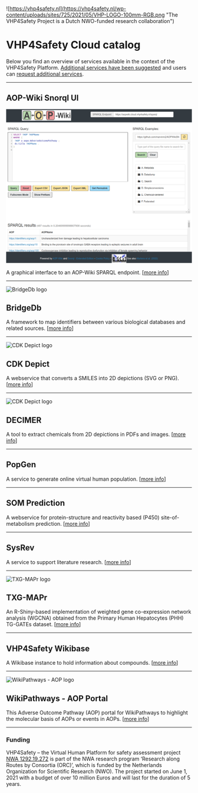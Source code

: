 
![https://vhp4safety.nl](https://vhp4safety.nl/wp-content/uploads/sites/725/2021/05/VHP-LOGO-100mm-RGB.png "The VHP4Safety Project is a Dutch NWO-funded research collaboration")

# VHP4Safety Cloud catalog

Below you find an overview of services available in the context of the VHP4Safety Platform.
[Additional services have been suggested](https://github.com/VHP4Safety/cloud/labels/service)
and users can [request additional services](https://github.com/VHP4Safety/cloud/issues/new/choose).

-------------------------------------------------------------------------------

## AOP-Wiki Snorql UI

![AOP-Wiki Snorql UI logo](https://raw.githubusercontent.com/VHP4Safety/cloud/main/docs/service/aopwiki.png "Click on the image to go to the service")

A graphical interface to an AOP-Wiki SPARQL endpoint. [[more info](service/aopwiki.md)]

-------------------------------------------------------------------------------

![BridgeDb logo](https://raw.githubusercontent.com/VHP4Safety/cloud/main/docs/service/bridgedb.png "Click on the image to go to the service")

## BridgeDb

A framework to map identifiers between various biological databases and related sources. [[more info](service/bridgedb.md)]

-------------------------------------------------------------------------------

![CDK Depict logo](https://raw.githubusercontent.com/VHP4Safety/cloud/main/docs/service/cdkdepict.png "Click on the image to go to the service")

## CDK Depict

A webservice that converts a SMILES into 2D depictions (SVG or PNG). [[more info](service/cdkdepict.md)]

-------------------------------------------------------------------------------

![CDK Depict logo](https://raw.githubusercontent.com/VHP4Safety/cloud/main/docs/service/decimer.png "Click on the image to go to the service")

## DECIMER

A tool to extract chemicals from 2D depictions in PDFs and images. [[more info](service/decimer.md)]

-------------------------------------------------------------------------------

## PopGen

A service to generate online virtual human population. [[more info](service/popgen.md)]

-------------------------------------------------------------------------------

## SOM Prediction

A webservice for protein-structure and reactivity based (P450) site-of-metabolism prediction. [[more info](service/sombie.md)]

-------------------------------------------------------------------------------

## SysRev

A service to support literature research. [[more info](service/sysrev.md)]

-------------------------------------------------------------------------------

![TXG-MAPr logo](https://raw.githubusercontent.com/VHP4Safety/cloud/main/docs/service/txg_mapr.png "Click on the image to go to the service")

## TXG-MAPr

An R-Shiny-based implementation of weighted gene co-expression network analysis (WGCNA) obtained from the Primary Human Hepatocytes (PHH) TG-GATEs dataset. [[more info](service/txg_mapr.md)]

-------------------------------------------------------------------------------

## VHP4Safety Wikibase

A Wikibase instance to hold information about compounds. [[more info](service/wikibase.md)]

-------------------------------------------------------------------------------

![WikiPathways - AOP logo](https://raw.githubusercontent.com/VHP4Safety/cloud/main/docs/service/wikipathways_aop.png "Click on the image to go to the service")

## WikiPathways - AOP Portal

This Adverse Outcome Pathway (AOP) portal for WikiPathways to highlight the molecular basis of AOPs or events in AOPs. [[more info](service/wikipathways_aop.md)]

-------------------------------------------------------------------------------

### Funding

VHP4Safety – the Virtual Human Platform for safety assessment project [NWA 1292.19.272](https://www.nwo.nl/projecten/nwa129219272) is part of the NWA research program ‘Research along Routes by Consortia (ORC)’, which is funded by the Netherlands Organization for Scientific Research (NWO). The project started on June 1, 2021 with a budget of over 10 million Euros and will last for the duration of 5 years. 